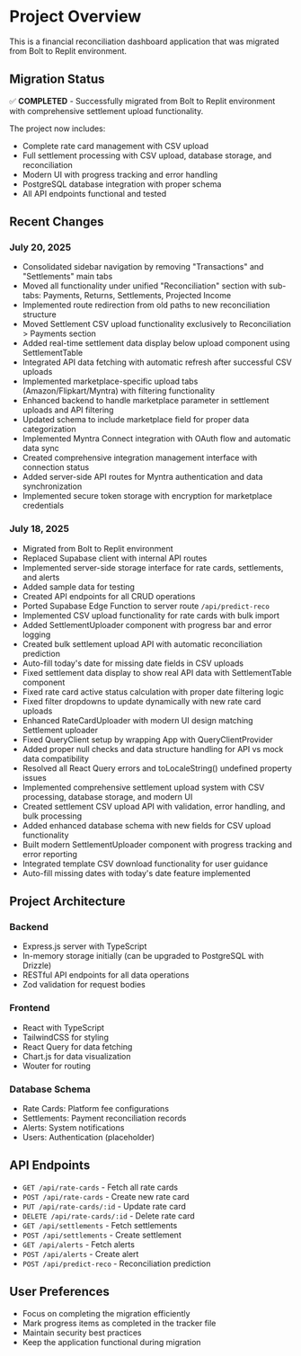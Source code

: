 # Project Overview

This is a financial reconciliation dashboard application that was migrated from Bolt to Replit environment.

## Migration Status

✅ **COMPLETED** - Successfully migrated from Bolt to Replit environment with comprehensive settlement upload functionality.

The project now includes:
- Complete rate card management with CSV upload
- Full settlement processing with CSV upload, database storage, and reconciliation
- Modern UI with progress tracking and error handling
- PostgreSQL database integration with proper schema
- All API endpoints functional and tested

## Recent Changes

### July 20, 2025
- Consolidated sidebar navigation by removing "Transactions" and "Settlements" main tabs
- Moved all functionality under unified "Reconciliation" section with sub-tabs: Payments, Returns, Settlements, Projected Income
- Implemented route redirection from old paths to new reconciliation structure
- Moved Settlement CSV upload functionality exclusively to Reconciliation > Payments section
- Added real-time settlement data display below upload component using SettlementTable
- Integrated API data fetching with automatic refresh after successful CSV uploads
- Implemented marketplace-specific upload tabs (Amazon/Flipkart/Myntra) with filtering functionality
- Enhanced backend to handle marketplace parameter in settlement uploads and API filtering
- Updated schema to include marketplace field for proper data categorization
- Implemented Myntra Connect integration with OAuth flow and automatic data sync
- Created comprehensive integration management interface with connection status
- Added server-side API routes for Myntra authentication and data synchronization
- Implemented secure token storage with encryption for marketplace credentials

### July 18, 2025
- Migrated from Bolt to Replit environment
- Replaced Supabase client with internal API routes
- Implemented server-side storage interface for rate cards, settlements, and alerts
- Added sample data for testing
- Created API endpoints for all CRUD operations
- Ported Supabase Edge Function to server route `/api/predict-reco`
- Implemented CSV upload functionality for rate cards with bulk import
- Added SettlementUploader component with progress bar and error logging
- Created bulk settlement upload API with automatic reconciliation prediction
- Auto-fill today's date for missing date fields in CSV uploads
- Fixed settlement data display to show real API data with SettlementTable component
- Fixed rate card active status calculation with proper date filtering logic
- Fixed filter dropdowns to update dynamically with new rate card uploads  
- Enhanced RateCardUploader with modern UI design matching Settlement uploader
- Fixed QueryClient setup by wrapping App with QueryClientProvider
- Added proper null checks and data structure handling for API vs mock data compatibility
- Resolved all React Query errors and toLocaleString() undefined property issues
- Implemented comprehensive settlement upload system with CSV processing, database storage, and modern UI
- Created settlement CSV upload API with validation, error handling, and bulk processing
- Added enhanced database schema with new fields for CSV upload functionality
- Built modern SettlementUploader component with progress tracking and error reporting
- Integrated template CSV download functionality for user guidance
- Auto-fill missing dates with today's date feature implemented

## Project Architecture

### Backend
- Express.js server with TypeScript
- In-memory storage initially (can be upgraded to PostgreSQL with Drizzle)
- RESTful API endpoints for all data operations
- Zod validation for request bodies

### Frontend
- React with TypeScript
- TailwindCSS for styling
- React Query for data fetching
- Chart.js for data visualization
- Wouter for routing

### Database Schema
- Rate Cards: Platform fee configurations
- Settlements: Payment reconciliation records
- Alerts: System notifications
- Users: Authentication (placeholder)

## API Endpoints

- `GET /api/rate-cards` - Fetch all rate cards
- `POST /api/rate-cards` - Create new rate card
- `PUT /api/rate-cards/:id` - Update rate card
- `DELETE /api/rate-cards/:id` - Delete rate card
- `GET /api/settlements` - Fetch settlements
- `POST /api/settlements` - Create settlement
- `GET /api/alerts` - Fetch alerts
- `POST /api/alerts` - Create alert
- `POST /api/predict-reco` - Reconciliation prediction

## User Preferences

- Focus on completing the migration efficiently
- Mark progress items as completed in the tracker file
- Maintain security best practices
- Keep the application functional during migration
